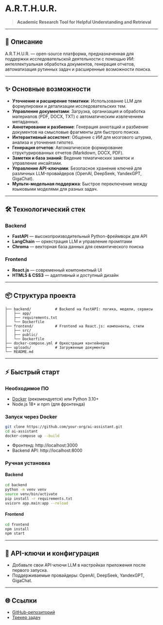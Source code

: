 # A.R.T.H.U.R.

> **Academic Research Tool for Helpful Understanding and Retrieval**

---

## 🚀 Описание
A.R.T.H.U.R. — open-source платформа, предназначенная для поддержки исследовательской деятельности с помощью ИИ: интеллектуальная обработка документов, генерация отчетов, автоматизация рутинных задач и расширенные возможности поиска.

---

## ✨ Основные возможности
- **Уточнение и расширение тематики**: Использование LLM для формулировки и детализации исследовательских тем.
- **Управление документами**: Загрузка, организация и обработка материалов (PDF, DOCX, TXT) с автоматическим извлечением метаданных.
- **Аннотирование и разбиение**: Генерация аннотаций и разбиение документов на смысловые фрагменты для быстрого поиска.
- **Интерактивный ассистент**: Общение с ИИ для мозгового штурма, анализа и уточнения гипотез.
- **Генерация отчетов**: Автоматическое формирование структурированных отчетов (Markdown, DOCX, PDF).
- **Заметки и база знаний**: Ведение тематических заметок и управление инсайтами.
- **Управление API-ключами**: Безопасное хранение ключей для различных LLM-провайдеров (OpenAI, DeepSeek, YandexGPT, GigaChat).
- **Мульти-модельная поддержка**: Быстрое переключение между языковыми моделями для разных задач.

---

## 🛠️ Технологический стек

### Backend
- **FastAPI** — высокопроизводительный Python-фреймворк для API
- **LangChain** — оркестрация LLM и управление промптами
- **Chroma** — векторная база данных для семантического поиска

### Frontend
- **React.js** — современный компонентный UI
- **HTML5 & CSS3** — адаптивный и доступный дизайн

---

## 📦 Структура проекта

```
├── backend/           # Backend на FastAPI: логика, модели, сервисы
│   ├── app/
│   ├── requirements.txt
│   └── Dockerfile
├── frontend/          # Frontend на React.js: компоненты, стили
│   ├── src/
│   ├── public/
│   └── Dockerfile
├── docker-compose.yml # Оркестрация контейнеров
├── uploads/           # Загруженные документы
└── README.md
```

---

## ⚡ Быстрый старт

### Необходимое ПО
- [Docker](https://www.docker.com/) (рекомендуется) или Python 3.10+
- Node.js 18+ и npm (для фронтенда)

### Запуск через Docker
```bash
git clone https://github.com/your-org/ai-assistant.git
cd ai-assistant
docker-compose up --build
```
- Фронтенд: http://localhost:3000
- Backend API: http://localhost:8000

### Ручная установка
#### Backend
```bash
cd backend
python -m venv venv
source venv/bin/activate
pip install -r requirements.txt
uvicorn app.main:app --reload
```
#### Frontend
```bash
cd frontend
npm install
npm start
```

---

## 🔑 API-ключи и конфигурация
- Добавьте свои API-ключи LLM в настройках приложения после первого запуска.
- Поддерживаемые провайдеры: OpenAI, DeepSeek, YandexGPT, GigaChat.

---

## 🌐 Ссылки
- [GitHub-репозиторий](https://github.com/your-org/ai-assistant)
- [Трекер задач](https://github.com/your-org/ai-assistant/issues)
